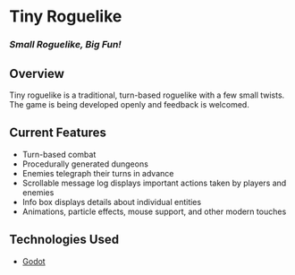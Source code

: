 # Tiny Roguelike

### *Small Roguelike, Big Fun!*

## Overview
Tiny roguelike is a traditional, turn-based roguelike with a few small twists. The game is being developed openly and feedback is welcomed.

## Current Features
- Turn-based combat
- Procedurally generated dungeons
- Enemies telegraph their turns in advance
- Scrollable message log displays important actions taken by players and enemies
- Info box displays details about individual entities
- Animations, particle effects, mouse support, and other modern touches

## Technologies Used
- [Godot](https://godotengine.org/)
